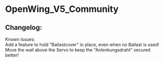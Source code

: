 # OpenWing_V5_Community

## Changelog:  

Known Issues:  
Add a feature to hold "Ballastcover" in place, even when no Ballast is used!
Move the wall above the Servo to keep the "Anlenkungsdraht" secured better!
